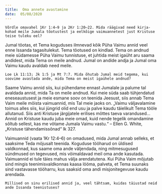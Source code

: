```yaml
---
title:  Oma annete avastamine
date:  05/08/2020
---
```


`Võrdle omavahel 1Kr 1:4–9 ja 2Kr 1:20–22. Mida räägivad need kirja­kohad meile Jumala tõotustest ja eelkõige vaimuannetest just Kristuse teise tuleku eel?`

Jumal tõotas, et Tema koguduses ilmnevad kõik Püha Vaimu annid veel enne Issanda tagasitulekut. Tema tõotused on kindlad. Tema on andnud meie südamesse Püha Vaimu tunnistuse, et juhtida meist igaüht aru saama andidest, mida Tema on meile andnud. Jumal on andide andja ja Jumal oma Vaimu kaudu avaldab need meile.

`Loe Lk 11:13; Jk 1:5 ja Mt 7:7. Mida õhutab Jumal meid tegema, kui soovime avastada ande, mida Tema on meist igaühele andnud?`

Saame Vaimu annid siis, kui pühendame ennast Jumalale ja palume tal avaldada annid, mida Ta on meile andnud. Kui meie süda saab tühjendatud eneseaustusest ja meie esmane soov on teenida Jeesust, siis annab Tema Vaim meile mõista vaimuannid, mis Tal meie jaoks on. „Vaimu väljavalamine toimus alles siis, kui jüngrid olid end usu ja palve kaudu täielikult Tema tööle allutanud. Siis anti Kristuse järgijatele erilises mõttes taeva varandused… Annid on Kristuse kaudu juba meie omad, kuid nende tegelik omandamine sõltub sellest, kas me võtame Jumala Vaimu vastu.“ – Ellen G. White, „Kristuse tähendamissõnad“ lk 327.

Vaimuannid (vaata 1Kr 12:4–6) on omadused, mida Jumal annab selleks, et saaksime Teda mõjusalt teenida. Koguduse tööharud on üldised valdkonnad, kus saame oma ande väljendada, ning mitmesugused sündmused on tegevused, mis võimaldavad meil oma ande kasutada. Vaimuannid ei tule täies mahus välja arendatutena. Kui Püha Vaim mõjutab sind mingis teenimisvaldkonnas kaasa lööma, palveta, et Tema suunaks sind vastavasse tööharru, kus saaksid oma andi misjonitegevuse kaudu arendada.

`Millised on sinu erilised annid ja, veel tähtsam, kuidas täiustad neid ande Issanda teenistuses?`